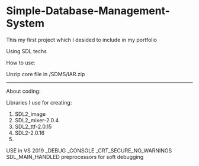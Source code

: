 # Simple-Database-Management-System

This my first project which I desided to include in my portfolio

Using SDL techs

How to use:

Unzip core file in /SDMS/IAR.zip

****************************************************************

About coding:

Libraries I use for creating:

1. SDL2_image
2. SDL2_mixer-2.0.4
3. SDL2_ttf-2.0.15
4. SDL2-2.0.16
5. 
USE in VS 2019 _DEBUG _CONSOLE _CRT_SECURE_NO_WARNINGS SDL_MAIN_HANDLED preprocessors for soft debugging

